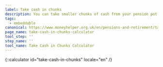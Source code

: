 ```yaml
---
label: Take cash in chunks
description: You can take smaller chunks of cash from your pension pot until it runs out. Learn more about this option and contact Pension Wise today.
tags:
  - embeddable
canonical: https://www.moneyhelper.org.uk/en/pensions-and-retirement/taking-your-pension/taking-your-pension-as-a-number-of-lump-sums
page_name: take-cash-in-chunks-calculator
tool_step: ''
step_name: ''
tool_name: Take Cash in Chunks Calculator
---
```


{::calculator id="take-cash-in-chunks" locale="en" /}
